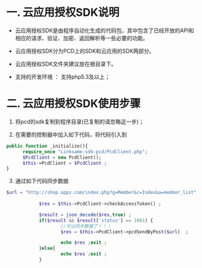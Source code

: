 # 一.  云应用授权SDK说明

  * 云应用授权SDK是由程序自动化生成的代码包，其中包含了已经开放的API和相应的请求、验证、加密、返回解析等一些必要的功能。

  * 云应用授权SDK分为PCD上的SDK和云应用的SDK两部分。

  * 云应用授权SDK文件夹建议放在根目录下。

  * 支持的开发环境 ： 支持php5.3及以上；

# 二.  云应用授权SDK使用步骤

  1. 将pcd的sdk复制到程序目录(已复制的请忽略这一步)；
 
  2. 在需要的控制器中加入如下代码，将代码引入到

```` php
public function _initialize(){
      require_once "Linksame-sdk-pcd/PcdClient.php";	
      $PcdClient = new PcdClient();
      $this->PcdClient = $PcdClient ;
}
````
 3. 通过如下代码同步数据
```` php
$url = "http://shop.apps.com/index.php?g=Member&c=Index&a=member_list" ;	
			
			$res = $this->PcdClient->checkAccessToken() ; 

			$result = json_decode($res,true) ; 
			if($result && $result['status'] == 1001) {
					//可以同步数据了！！！
					$res = $this->PcdClient->pcdSendByPost($url)  ; 

					echo $res ;exit ; 
			}else{
					echo $res ;exit ; 
			} 
````